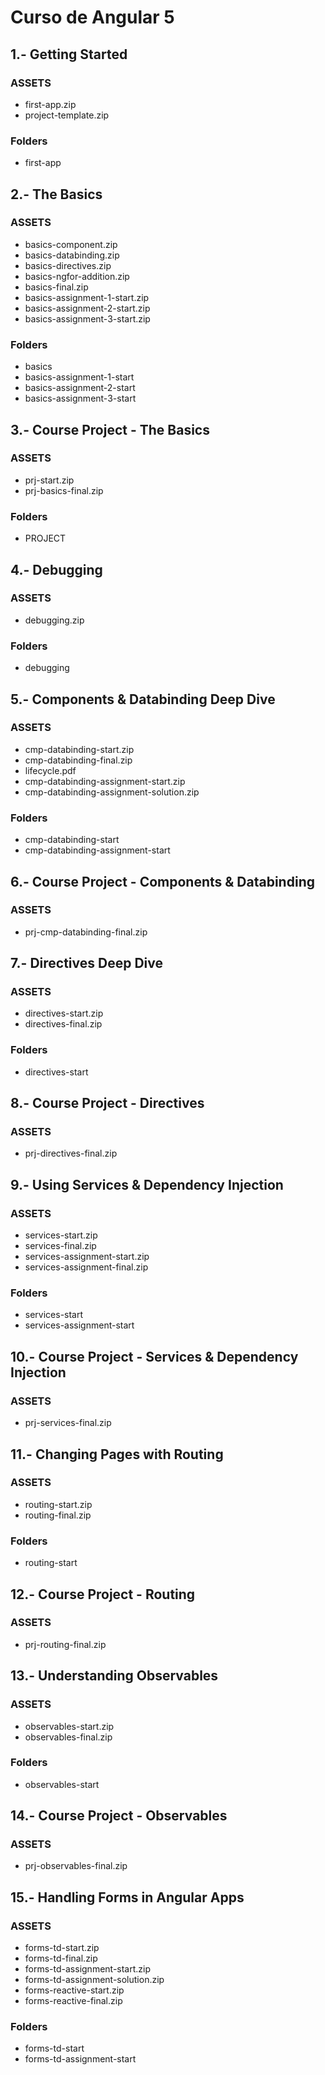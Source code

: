 # Curso de Angular 5

## 1.- Getting Started
### ASSETS
- first-app.zip
- project-template.zip
### Folders
- first-app

## 2.- The Basics
### ASSETS
- basics-component.zip
- basics-databinding.zip
- basics-directives.zip
- basics-ngfor-addition.zip
- basics-final.zip
- basics-assignment-1-start.zip
- basics-assignment-2-start.zip
- basics-assignment-3-start.zip
### Folders
- basics
- basics-assignment-1-start
- basics-assignment-2-start
- basics-assignment-3-start

## 3.- Course Project - The Basics
### ASSETS
- prj-start.zip
- prj-basics-final.zip
### Folders
- PROJECT

## 4.- Debugging
### ASSETS
- debugging.zip
### Folders
- debugging

## 5.- Components & Databinding Deep Dive
### ASSETS
- cmp-databinding-start.zip
- cmp-databinding-final.zip
- lifecycle.pdf
- cmp-databinding-assignment-start.zip
- cmp-databinding-assignment-solution.zip
### Folders
- cmp-databinding-start
- cmp-databinding-assignment-start

## 6.- Course Project - Components & Databinding
### ASSETS
- prj-cmp-databinding-final.zip

## 7.- Directives Deep Dive
### ASSETS
- directives-start.zip
- directives-final.zip
### Folders
- directives-start

## 8.- Course Project - Directives
### ASSETS
- prj-directives-final.zip

## 9.- Using Services & Dependency Injection
### ASSETS
- services-start.zip
- services-final.zip
- services-assignment-start.zip
- services-assignment-final.zip
### Folders
- services-start
- services-assignment-start

## 10.- Course Project - Services & Dependency Injection
### ASSETS
- prj-services-final.zip

## 11.- Changing Pages with Routing
### ASSETS
- routing-start.zip
- routing-final.zip
### Folders
- routing-start

## 12.- Course Project - Routing
### ASSETS
- prj-routing-final.zip

## 13.- Understanding Observables
### ASSETS
- observables-start.zip
- observables-final.zip
### Folders
- observables-start

## 14.- Course Project - Observables
### ASSETS
- prj-observables-final.zip

## 15.- Handling Forms in Angular Apps
### ASSETS
- forms-td-start.zip
- forms-td-final.zip
- forms-td-assignment-start.zip
- forms-td-assignment-solution.zip
- forms-reactive-start.zip
- forms-reactive-final.zip
### Folders
- forms-td-start
- forms-td-assignment-start